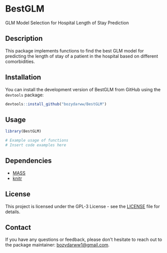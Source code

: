 # BestGLM

GLM Model Selection for Hospital Length of Stay Prediction

## Description

This package implements functions to find the best GLM model for predicting the length of stay of a patient in the hospital based on different comorbidities.

## Installation

You can install the development version of BestGLM from GitHub using the `devtools` package:

```R
devtools::install_github("bozydarww/BestGLM")
```

## Usage

```R
library(BestGLM)

# Example usage of functions
# Insert code examples here
```

## Dependencies

- [MASS](https://cran.r-project.org/package=MASS)
- [knitr](https://cran.r-project.org/package=knitr)

## License

This project is licensed under the GPL-3 License - see the [LICENSE](LICENSE) file for details.

## Contact

If you have any questions or feedback, please don't hesitate to reach out to the package maintainer: [bozydarww1@gmail.com](mailto:bozydarww1@gmail.com).
```
